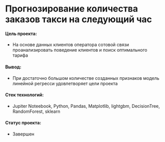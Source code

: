 # Прогнозирование количества заказов такси на следующий час

#### Цель проекта: 
- На основе данных клиентов оператора сотовой связи проанализировать поведение клиентов и поиск оптимального тарифа

#### Вывод:
- При достаточно большом количестве созданных признаков модель линейной регресси удовлетворяет цели проекта

#### Стек технологий:
- Jupiter Noteebook, Python, Pandas, Matplotlib, lightgbm, DecisionTree, RandomForest, sklearn

#### Статус проекта:
- Завершен
